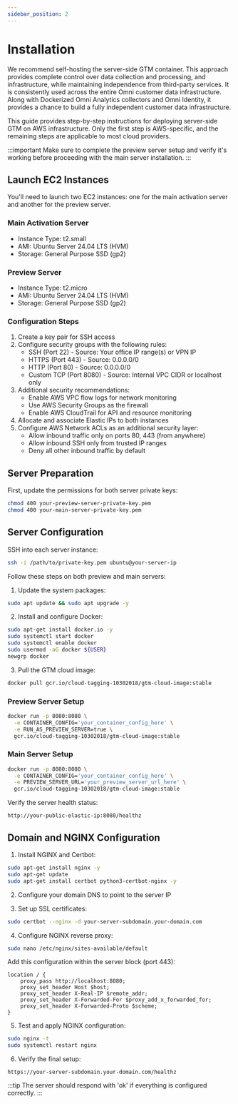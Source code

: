 ```yaml
---
sidebar_position: 2
---
```


# Installation

We recommend self-hosting the server-side GTM container. This approach provides complete control over data collection and processing, and infrastructure, while maintaining independence from third-party services. It is consistently used across the entire Omni customer data infrastructure. Along with Dockerized Omni Analytics collectors and Omni Identity, it provides a chance to build a fully independent customer data infrastructure.

This guide provides step-by-step instructions for deploying server-side GTM on AWS infrastructure. Only the first step is AWS-specific, and the remaining steps are applicable to most cloud providers.

:::important
Make sure to complete the preview server setup and verify it's working before proceeding with the main server installation.
:::

## Launch EC2 Instances

You'll need to launch two EC2 instances: one for the main activation server and another for the preview server.

### Main Activation Server
- Instance Type: t2.small
- AMI: Ubuntu Server 24.04 LTS (HVM)
- Storage: General Purpose SSD (gp2)

### Preview Server
- Instance Type: t2.micro
- AMI: Ubuntu Server 24.04 LTS (HVM)
- Storage: General Purpose SSD (gp2)

### Configuration Steps
1. Create a key pair for SSH access
2. Configure security groups with the following rules:
   - SSH (Port 22) - Source: Your office IP range(s) or VPN IP
   - HTTPS (Port 443) - Source: 0.0.0.0/0
   - HTTP (Port 80) - Source: 0.0.0.0/0 
   - Custom TCP (Port 8080) - Source: Internal VPC CIDR or localhost only
3. Additional security recommendations:
   - Enable AWS VPC flow logs for network monitoring
   - Use AWS Security Groups as the firewall
   - Enable AWS CloudTrail for API and resource monitoring
4. Allocate and associate Elastic IPs to both instances
5. Configure AWS Network ACLs as an additional security layer:
   - Allow inbound traffic only on ports 80, 443 (from anywhere)
   - Allow inbound SSH only from trusted IP ranges
   - Deny all other inbound traffic by default

## Server Preparation

First, update the permissions for both server private keys:

```bash
chmod 400 your-preview-server-private-key.pem
chmod 400 your-main-server-private-key.pem
```

## Server Configuration

SSH into each server instance:

```bash
ssh -i /path/to/private-key.pem ubuntu@your-server-ip
```

Follow these steps on both preview and main servers:

1. Update the system packages:
```bash
sudo apt update && sudo apt upgrade -y
```

2. Install and configure Docker:
```bash
sudo apt-get install docker.io -y
sudo systemctl start docker
sudo systemctl enable docker
sudo usermod -aG docker ${USER}
newgrp docker
```

3. Pull the GTM cloud image:
```bash
docker pull gcr.io/cloud-tagging-10302018/gtm-cloud-image:stable
```

### Preview Server Setup
```bash
docker run -p 8080:8080 \
  -e CONTAINER_CONFIG='your_container_config_here' \
  -e RUN_AS_PREVIEW_SERVER=true \
  gcr.io/cloud-tagging-10302018/gtm-cloud-image:stable
```

### Main Server Setup
```bash
docker run -p 8080:8080 \
  -e CONTAINER_CONFIG='your_container_config_here' \
  -e PREVIEW_SERVER_URL='your_preview_server_url_here' \
  gcr.io/cloud-tagging-10302018/gtm-cloud-image:stable
```

Verify the server health status:
```
http://your-public-elastic-ip:8080/healthz
```

## Domain and NGINX Configuration

1. Install NGINX and Certbot:
```bash
sudo apt-get install nginx -y
sudo apt-get update
sudo apt-get install certbot python3-certbot-nginx -y
```

2. Configure your domain DNS to point to the server IP

3. Set up SSL certificates:
```bash
sudo certbot --nginx -d your-server-subdomain.your-domain.com
```

4. Configure NGINX reverse proxy:
```bash
sudo nano /etc/nginx/sites-available/default
```

Add this configuration within the server block (port 443):
```nginx
location / {
    proxy_pass http://localhost:8080;
    proxy_set_header Host $host;
    proxy_set_header X-Real-IP $remote_addr;
    proxy_set_header X-Forwarded-For $proxy_add_x_forwarded_for;
    proxy_set_header X-Forwarded-Proto $scheme;
}
```

5. Test and apply NGINX configuration:
```bash
sudo nginx -t
sudo systemctl restart nginx
```

6. Verify the final setup:
```
https://your-server-subdomain.your-domain.com/healthz
```

:::tip
The server should respond with 'ok' if everything is configured correctly.
:::


